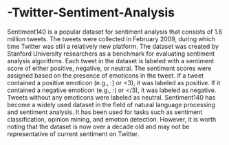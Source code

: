 # -Twitter-Sentiment-Analysis
Sentiment140 is a popular dataset for sentiment analysis that consists of 1.6 million tweets. The tweets were collected in February 2009, during which time Twitter was still a relatively new platform. The dataset was created by Stanford University researchers as a benchmark for evaluating sentiment analysis algorithms. Each tweet in the dataset is labeled with a sentiment score of either positive, negative, or neutral. The sentiment scores were assigned based on the presence of emoticons in the tweet. If a tweet contained a positive emoticon (e.g., :) or <3), it was labeled as positive. If it contained a negative emoticon (e.g., :( or </3), it was labeled as negative. Tweets without any emoticons were labeled as neutral. Sentiment140 has become a widely used dataset in the field of natural language processing and sentiment analysis. It has been used for tasks such as sentiment classification, opinion mining, and emotion detection. However, it is worth noting that the dataset is now over a decade old and may not be representative of current sentiment on Twitter. 
